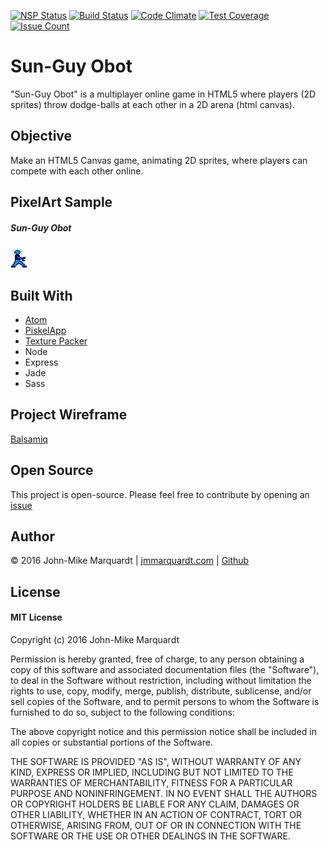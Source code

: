 [![NSP Status](https://nodesecurity.io/orgs/codemarq/projects/48f1b3d2-9361-4f44-821c-65c4ac536669/badge)](https://nodesecurity.io/orgs/codemarq/projects/48f1b3d2-9361-4f44-821c-65c4ac536669) [![Build Status](https://travis-ci.org/codemarq/SunGuyObot.svg?branch=master)](https://travis-ci.org/codemarq/SunGuyObot)   [![Code Climate](https://codeclimate.com/github/codemarq/SunGuyObot/badges/gpa.svg)](https://codeclimate.com/github/codemarq/SunGuyObot)    [![Test Coverage](https://codeclimate.com/github/codemarq/SunGuyObot/badges/coverage.svg)](https://codeclimate.com/github/codemarq/SunGuyObot/coverage) [![Issue Count](https://codeclimate.com/github/codemarq/SunGuyObot/badges/issue_count.svg)](https://codeclimate.com/github/codemarq/SunGuyObot)

# Sun-Guy Obot
"Sun-Guy Obot" is a multiplayer online game in HTML5 where players (2D sprites) throw dodge-balls at each other in a 2D arena (html canvas).

## Objective
Make an HTML5 Canvas game, animating 2D sprites, where players can compete with each other online.

## PixelArt Sample
##### Sun-Guy Obot
![Sun-Guy Obot prototype image](./public/assets/img/Sun-Guy_Obot_prototype_1-2.png)


## Built With
- [Atom](https://atom.io/)
- [PiskelApp](http://www.piskelapp.com/)
- [Texture Packer](https://www.codeandweb.com/texturepacker)
- Node
- Express
- Jade
- Sass

## Project Wireframe
[Balsamiq](https://sun-guyobot.mybalsamiq.com/projects/game)

## Open Source
This project is open-source.  Please feel free to contribute by opening an [issue](https://github.com/codemarq/SunGuyObot/issues#boards?repos=74843981)

## Author
&copy; 2016 John-Mike Marquardt  |  [jmmarquardt.com](http://www.jmmarquardt.com)  |  [Github](https://www.github.com/codemarq)


## License
#### MIT License

Copyright (c) 2016 John-Mike Marquardt

Permission is hereby granted, free of charge, to any person obtaining a copy
of this software and associated documentation files (the "Software"), to deal
in the Software without restriction, including without limitation the rights
to use, copy, modify, merge, publish, distribute, sublicense, and/or sell
copies of the Software, and to permit persons to whom the Software is
furnished to do so, subject to the following conditions:

The above copyright notice and this permission notice shall be included in all
copies or substantial portions of the Software.

THE SOFTWARE IS PROVIDED "AS IS", WITHOUT WARRANTY OF ANY KIND, EXPRESS OR
IMPLIED, INCLUDING BUT NOT LIMITED TO THE WARRANTIES OF MERCHANTABILITY,
FITNESS FOR A PARTICULAR PURPOSE AND NONINFRINGEMENT. IN NO EVENT SHALL THE
AUTHORS OR COPYRIGHT HOLDERS BE LIABLE FOR ANY CLAIM, DAMAGES OR OTHER
LIABILITY, WHETHER IN AN ACTION OF CONTRACT, TORT OR OTHERWISE, ARISING FROM,
OUT OF OR IN CONNECTION WITH THE SOFTWARE OR THE USE OR OTHER DEALINGS IN THE
SOFTWARE.
